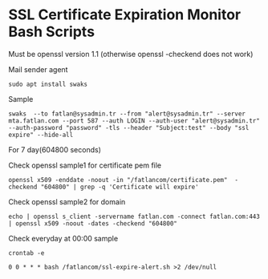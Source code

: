 # SSL Certificate Expiration Monitor Bash Scripts

Must be openssl version 1.1 (otherwise openssl -checkend does not work)

Mail sender agent
~~~
sudo apt install swaks
~~~

Sample
~~~
swaks  --to fatlan@sysadmin.tr --from "alert@sysadmin.tr" --server mta.fatlan.com --port 587 --auth LOGIN --auth-user "alert@sysadmin.tr" --auth-password "password" -tls --header "Subject:test" --body "ssl expire" --hide-all
~~~

For 7 day(604800 seconds)

Check openssl sample1 for certificate pem file
~~~
openssl x509 -enddate -noout -in "/fatlancom/certificate.pem"  -checkend "604800" | grep -q 'Certificate will expire'
~~~

Check openssl sample2 for domain
~~~
echo | openssl s_client -servername fatlan.com -connect fatlan.com:443 | openssl x509 -noout -dates -checkend "604800"
~~~

Check everyday at 00:00 sample
~~~
crontab -e

0 0 * * * bash /fatlancom/ssl-expire-alert.sh >2 /dev/null
~~~

